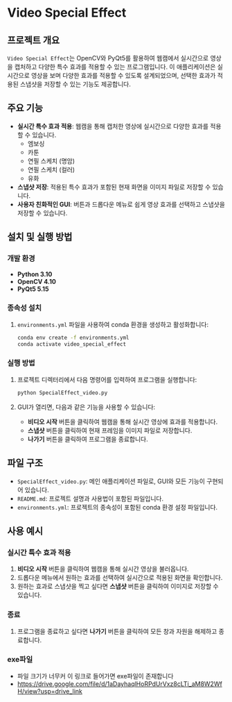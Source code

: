 # Video Special Effect

## 프로젝트 개요
`Video Special Effect`는 OpenCV와 PyQt5를 활용하여 웹캠에서 실시간으로 영상을 캡처하고 다양한 특수 효과를 적용할 수 있는 프로그램입니다. 이 애플리케이션은 실시간으로 영상을 보며 다양한 효과를 적용할 수 있도록 설계되었으며, 선택한 효과가 적용된 스냅샷을 저장할 수 있는 기능도 제공합니다.

## 주요 기능
- **실시간 특수 효과 적용**: 웹캠을 통해 캡처한 영상에 실시간으로 다양한 효과를 적용할 수 있습니다.
  - 엠보싱
  - 카툰
  - 연필 스케치 (명암)
  - 연필 스케치 (컬러)
  - 유화
- **스냅샷 저장**: 적용된 특수 효과가 포함된 현재 화면을 이미지 파일로 저장할 수 있습니다.
- **사용자 친화적인 GUI**: 버튼과 드롭다운 메뉴로 쉽게 영상 효과를 선택하고 스냅샷을 저장할 수 있습니다.

## 설치 및 실행 방법

### 개발 환경
- **Python 3.10**
- **OpenCV 4.10**
- **PyQt5 5.15**

### 종속성 설치

1. `environments.yml` 파일을 사용하여 conda 환경을 생성하고 활성화합니다:

    ```bash
    conda env create -f environments.yml
    conda activate video_special_effect
    ```

### 실행 방법

1. 프로젝트 디렉터리에서 다음 명령어를 입력하여 프로그램을 실행합니다:

    ```bash
    python SpecialEffect_video.py
    ```

2. GUI가 열리면, 다음과 같은 기능을 사용할 수 있습니다:
   - **비디오 시작** 버튼을 클릭하여 웹캠을 통해 실시간 영상에 효과를 적용합니다.
   - **스냅샷** 버튼을 클릭하여 현재 프레임을 이미지 파일로 저장합니다.
   - **나가기** 버튼을 클릭하여 프로그램을 종료합니다.

## 파일 구조
- `SpecialEffect_video.py`: 메인 애플리케이션 파일로, GUI와 모든 기능이 구현되어 있습니다.
- `README.md`: 프로젝트 설명과 사용법이 포함된 파일입니다.
- `environments.yml`: 프로젝트의 종속성이 포함된 conda 환경 설정 파일입니다.

## 사용 예시

### 실시간 특수 효과 적용
1. **비디오 시작** 버튼을 클릭하여 웹캠을 통해 실시간 영상을 불러옵니다.
2. 드롭다운 메뉴에서 원하는 효과를 선택하여 실시간으로 적용된 화면을 확인합니다.
3. 원하는 효과로 스냅샷을 찍고 싶다면 **스냅샷** 버튼을 클릭하여 이미지로 저장할 수 있습니다.

### 종료
1. 프로그램을 종료하고 싶다면 **나가기** 버튼을 클릭하여 모든 창과 자원을 해제하고 종료합니다.

### exe파일 
- 파일 크기가 너무커 이 링크로 들어가면 exe파일이 존재합니다
- https://drive.google.com/file/d/1aDayhaqlHoRPdUrVxz8cLTi_aM8W2WfH/view?usp=drive_link

